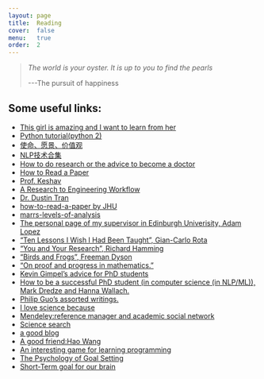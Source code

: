 ```yaml
---
layout: page
title:  Reading
cover:  false
menu:   true
order:  2
---
```


> _The world is your oyster. It is up to you to find the pearls_
>
> ---The pursuit of happiness

## Some useful links:
* [This girl is amazing and I want to learn from her](https://huyenchip.com/list-100/)
* [Python tutorial(python 2)](http://web.stanford.edu/class/cs224n/readings/python-review.pdf)
* [使命、愿景、价值观](https://zi.com/w/a/7a6auz)
* [NLP技术合集](http://nlpprogress.com/)
* [How to do research or the advice to become a doctor](https://sweb.inf.ed.ac.uk/bundy/how-tos/resbible.html)
* [How to Read a Paper](http://blizzard.cs.uwaterloo.ca/keshav/home/Papers/data/07/paper-reading.pdf)
* [Prof. Keshav](http://blizzard.cs.uwaterloo.ca/keshav/wiki/index.php/Main_Page)
* [A Research to Engineering Workflow](http://dustintran.com/blog/a-research-to-engineering-workflow)
* [Dr. Dustin Tran](http://dustintran.com/)
* [how-to-read-a-paper by JHU](http://www.cs.jhu.edu/~jason/advice/how-to-read-a-paper.html)
* [marrs-levels-of-analysis](http://blog.shakirm.com/2013/04/marrs-levels-of-analysis/#109_3)
* [The personal page of my supervisor in Edinburgh Univerisity, Adam Lopez](https://alopez.github.io)
* [“Ten Lessons I Wish I Had Been Taught”, Gian-Carlo Rota](http://www.ams.org/notices/199701/comm-rota.pdf)
* [“You and Your Research”, Richard Hamming](http://homepages.inf.ed.ac.uk/wadler/papers/firbush/hamming.pdf)
* [“Birds and Frogs”, Freeman Dyson](http://www.ams.org/notices/200902/rtx090200212p.pdf)
* [“On proof and progress in mathematics.”](https://arxiv.org/pdf/math/9404236v1.pdf)
* [Kevin Gimpel’s advice for PhD students](http://ttic.uchicago.edu/~kgimpel/etc/phd-advice.pdf)
* [How to be a successful PhD student (in computer science (in NLP/ML)), Mark Dredze and Hanna Wallach.](http://www.cs.jhu.edu/~mdredze/publications/HowtoBeaSuccessfulPhDStudent.pdf)
* [Philip Guo’s assorted writings.](http://pgbovine.net/writings.html)
* [I love science because](https://web.archive.org/web/20161110233008/https://hopejahrensurecanwrite.com/2014/01/10/i-love-science-because/)
* [Mendeley:reference manager and academic social network](https://www.mendeley.com/)
* [Science search](https://www.semanticscholar.org/)
* [a good blog](http://www.theexclusive.org/archive/)
* [A good friend:Hao Wang](http://www.haow.ca/)
* [An interesting game for learning programming](https://cn.codecombat.com/)
* [The Psychology of Goal Setting](https://blog.rjmetrics.com/2014/12/16/the-psychology-of-goal-setting/)
* [Short-Term goal for our brain](https://www.entrepreneur.com/article/225356)
